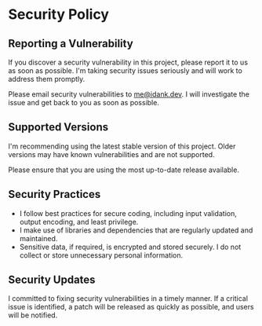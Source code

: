 # Security Policy

## Reporting a Vulnerability

If you discover a security vulnerability in this project, please report it to us as soon as possible. I'm taking security issues seriously and will work to address them promptly.

Please email security vulnerabilities to [me@idank.dev](mailto:me@idank.dev). I will investigate the issue and get back to you as soon as possible.

## Supported Versions

I'm recommending using the latest stable version of this project. Older versions may have known vulnerabilities and are not supported.

Please ensure that you are using the most up-to-date release available.

## Security Practices

- I follow best practices for secure coding, including input validation, output encoding, and least privilege.
- I make use of libraries and dependencies that are regularly updated and maintained.
- Sensitive data, if required, is encrypted and stored securely. I do not collect or store unnecessary personal information.

## Security Updates

I committed to fixing security vulnerabilities in a timely manner. If a critical issue is identified, a patch will be released as quickly as possible, and users will be notified.